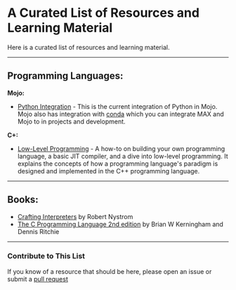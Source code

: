 # A Curated List of Resources and Learning Material
Here is a curated list of resources and learning material.

---
## Programming Languages:
**Mojo:**
- [Python Integration](https://docs.modular.com/mojo/manual/python/) - This is the current integration
of Python in Mojo. Mojo also has integration with [conda](https://docs.conda.io/projects/conda/en/latest/index.html) 
which you can integrate MAX and Mojo to in projects and development.

**C+:**
- [Low-Level Programming](https://llvm.org/docs/tutorial/MyFirstLanguageFrontend/index.html) -
A how-to on building your own programming language, a basic JIT compiler, and a dive into low-level
programming. It explains the concepts of how a programming language's paradigm is designed and 
implemented in the C++ programming language.

---
## Books:
- [Crafting Interpreters](https://craftinginterpreters.com/) by Robert Nystrom
- [The C Programming Language 2nd edition](https://www.amazon.com/Programming-Language-2nd-Brian-Kernighan/dp/0131103628) 
by Brian W Kerningham and Dennis Ritchie
---
### Contribute to This List
If you know of a resource that should be here, please open an issue or submit a 
[pull request](https://github.com/rcghpge/pymo/pulls)